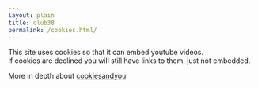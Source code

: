 ```yaml
---
layout: plain
title: club38 
permalink: /cookies.html/
---
```


This site uses cookies so that it can embed youtube videos.  
If cookies are declined you will still have links to them, just not embedded.

More in depth about <a href="https://www.cookiesandyou.com/">cookiesandyou</a>  
